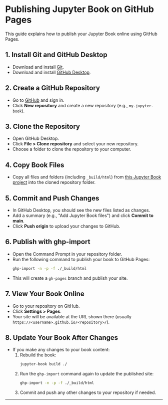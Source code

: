 # Publishing Jupyter Book on GitHub Pages

This guide explains how to publish your Jupyter Book online using GitHub Pages.

## 1. Install Git and GitHub Desktop

- Download and install [Git](https://git-scm.com/download/win).
- Download and install [GitHub Desktop](https://desktop.github.com/).

## 2. Create a GitHub Repository

- Go to [GitHub](https://github.com/) and sign in.
- Click **New repository** and create a new repository (e.g., `my-jupyter-book`).

## 3. Clone the Repository

- Open GitHub Desktop.
- Click **File > Clone repository** and select your new repository.
- Choose a folder to clone the repository to your computer.

## 4. Copy Book Files

- Copy all files and folders (including `_build/html`) from [this Jupyter Book project](https://github.com/fum-cs/jupyter-book-tutorial) into the cloned repository folder.

## 5. Commit and Push Changes

- In GitHub Desktop, you should see the new files listed as changes.
- Add a summary (e.g., "Add Jupyter Book files") and click **Commit to main**.
- Click **Push origin** to upload your changes to GitHub.

## 6. Publish with ghp-import

- Open the Command Prompt in your repository folder.
- Run the following command to publish your book to GitHub Pages:
  ```sh
  ghp-import -n -p -f ./_build/html
  ```
- This will create a `gh-pages` branch and publish your site.

## 7. View Your Book Online

- Go to your repository on GitHub.
- Click **Settings > Pages**.
- Your site will be available at the URL shown there (usually `https://<username>.github.io/<repository>/`).

## 8. Update Your Book After Changes

- If you make any changes to your book content:
  1. Rebuild the book:
     ```sh
     jupyter-book build ./
     ```
  2. Run the `ghp-import` command again to update the published site:
     ```sh
     ghp-import -n -p -f ./_build/html
     ```
  3. Commit and push any other changes to your repository if needed.

---